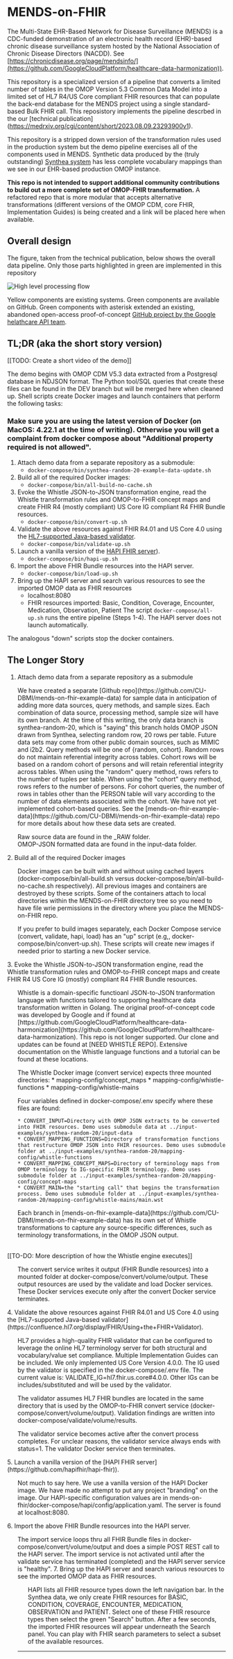 # MENDS-on-FHIR
The Multi-State EHR-Based Network for Disease Surveillance (MENDS) is a CDC-funded demonstration of an electronic health record (EHR)-based chronic disease surveillance system hosted by the National Association of Chronic Disease Directors (NACDD). See [https://chronicdisease.org/page/mendsinfo/](https://github.com/GoogleCloudPlatform/healthcare-data-harmonization)).

This repository is a specialized version of a pipeline that converts a limited number of tables in the OMOP Version 5.3 Common Data Model into a limited set of HL7 R4/US Core compliant FHIR resources that can populate the back-end database for the MENDS project using a single standard-based Bulk FHIR call. This reposistory implements the pipeline descrbed in the our [technical publication] (https://medrxiv.org/cgi/content/short/2023.08.09.23293900v1). 

This repository is a stripped down version of the transformation rules used in the production system but the demo pipeline exercises all of the components used in MENDS. Synthetic data produced by the (truly outstanding) [Synthea system](https://synthea.mitre.org) has less complete vocabulary mappings than we see in our EHR-based production OMOP instance.

**This repo is not intended to support additional community contributions to build out a more complete set of OMOP-FHIR transformation.** A refactored repo that is more modular that accepts alternative transformations (different versions of the OMOP CDM, core FHIR, Implementation Guides) is being created and a link will be placed here when available.

## Overall design

The figure, taken from the technical publication, below shows the overall data pipeline. Only those parts highlighted in green are implemented in this repository

![High level processing flow](/assets/images/dataflow.png)

Yellow components are existing systems. Green components are available on GitHub. Green components with asterisk extended an existing, abandoned open-access proof-of-concept [GitHub project by the Google helathcare API team](https://github.com/GoogleCloudPlatform/healthcare-data-harmonization).

## TL;DR (aka the short story version)

[[TODO: Create a short video of the demo]]

The demo begins with OMOP CDM V5.3 data extracted from a Postgresql database in NDJSON format. The Python tool/SQL queries that create these files can be found in the DEV branch but will be merged here when cleaned up. Shell scripts create Docker images and launch containers that perform the following tasks:

### Make sure you are using the latest version of Docker (on MacOS: 4.22.1 at the time of writing). Otherwise you will get a complaint from docker compose about "Additional property required is not allowed".

1. Attach demo data from a separate repository as a submodule:
    * `docker-compose/bin/synthea-random-20-example-data-update.sh`
2. Build all of the required Docker images:
    * `docker-compose/bin/all-build-no-cache.sh`
3. Evoke the Whistle JSON-to-JSON transformation engine, read the Whistle transformation rules and OMOP-to-FHIR concept maps and create FHIR R4 (mostly compliant) US Core IG compliant R4  FHIR Bundle resources.
    * `docker-compose/bin/convert-up.sh`
4. Validate the above resources against FHIR R4.01 and US Core 4.0 using the [HL7-supported Java-based validator](https://confluence.hl7.org/display/FHIR/Using+the+FHIR+Validator).
    * `docker-compose/bin/validate-up.sh`
5. Launch a vanilla version of the [HAPI FHIR server](https://github.com/hapifhir/hapi-fhir)).
    * `docker-compose/bin/hapi-up.sh`
6. Import the above FHIR Bundle resources into the HAPI server.
    * `docker-compose/bin/load-up.sh`
7. Bring up the HAPI server and search various resources to see the imported OMOP data as FHIR resources
    * localhost:8080
    * FHIR resources imported: Basic, Condition, Coverage, Encounter, Medication, Observation, Patient
The script `docker-compose/all-up.sh` runs the entire pipeline (Steps 1-4). The HAPI server does not launch automatically.

The analogous "down" scripts stop the docker containers.

## The Longer Story
1. Attach demo data from a separate repository as a submodule
<ul>We have created a separate [Github repo](https://github.com/CU-DBMI/mends-on-fhir-example-data) for sample data in anticipation of adding more data sources, query methods, and sample sizes. Each combination of data source, processing method, sample size will have its own branch. At the time of this writing, the only data branch is synthea-random-20, which is "saying" this branch holds OMOP JSON drawn from Synthea, selecting random row, 20 rows per table. Future data sets may come from other public domain sources, such as MIMIC and i2b2. Query methods will be one of {random, cohort}. Random rows do not maintain referential integrity across tables. Cohort rows will be based on a random cohort of persons and will retain referential integrity across tables. When using the "random" query method, rows refers to the number of tuples per table. When using the "cohort" query method, rows refers to the number of persons. For cohort queries, the number of rows in tables other than the PERSON table will vary according to the number of data elements associated with the cohort. We have not yet implemented cohort-based queries. See the [mends-on-fhir-example-data](https://github.com/CU-DBMI/mends-on-fhir-example-data) repo for more details about how these data sets are created.
</ul>
<ul>
Raw source data are found in the _RAW folder. <br>
OMOP-JSON formatted data are found in the input-data folder.
</ul>
2. Build all of the required Docker images
<ul>
Docker images can be built with and without using cached layers (docker-compose/bin/all-build.sh versus docker-compose/bin/all-build-no-cache.sh respectively). All previous images and containers are destroyed by these scripts. Some of the containers attach to local directories within the MENDS-on-FHIR directory tree so you need to have file wrie permissions in the directory where you place the MENDS-on-FHIR repo.
</ul>
<ul>
If you prefer to build images separately, each Docker Compose service (convert, validate, hapi, load) has an "up" script (e.g,, docker-compose/bin/convert-up.sh). These scripts will create new images if needed prior to starting a new Docker service.
</ul>
3. Evoke the Whistle JSON-to-JSON transformation engine, read the Whistle transformation rules and OMOP-to-FHIR concept maps and create FHIR R4 US Core IG (mostly) compliant R4 FHIR Bundle resources.
<ul>
Whistle is a domain-specific functioanl JSON-to-JSON tranformation language with functions tailored to supporting healthcare data transformation written in Golang. The original proof-of-concept code was developed by Google and if found at [https://github.com/GoogleCloudPlatform/healthcare-data-harmonization](https://github.com/GoogleCloudPlatform/healthcare-data-harmonization). This repo is not longer supported. Our clone and updates can be found at [NEED WHISTLE REPO]. Extensive documentation on the Whistle language functions and a tutorial can be found at these locations. 
</ul>
<ul>
The Whistle Docker image (convert service) expects three mounted directories:
    * mapping-config/concept_maps
    * mapping-config/whistle-functions
    * mapping-config/whistle-mains
</ul>
<ul>Four variables defined in docker-compose/.env specify where these files are found:

    * CONVERT_INPUT=Directory with OMOP JSON extracts to be converted into FHIR resources. Demo uses submodule data at ../input-examples/synthea-random-20/input-data
    * CONVERT_MAPPING_FUNCTIONS=Directory of transformation functions that restructure OMOP JSON into FHIR resources. Demo uses submodule folder at ../input-examples/synthea-random-20/mapping-config/whistle-functions
    * CONVERT_MAPPING_CONCEPT_MAPS=Directory of terminology maps from OMOP terminology to IG-specific FHIR terminology. Demo uses submodule folder at ../input-examples/synthea-random-20/mapping-config/concept-maps
    * CONVERT_MAIN=the "starting call" that begins the transformation process. Demo uses submodule folder at ../input-examples/synthea-random-20/mapping-config/whistle-mains/main.wst
</ul>
<ul>
Each branch in [mends-on-fhir-example-data](https://github.com/CU-DBMI/mends-on-fhir-example-data) has its own set of Whistle transformations to capture any source-specific differences, such as terminology transformations, in the OMOP JSON output.
</ul>
<br>
[[TO-DO: More description of how the Whistle engine executes]]

<br>
<ul>The convert service writes it output (FHIR Bundle resources) into a mounted folder at docker-compose/convert/volume/output. These output resources are used by the validate and load Docker services. These Docker services execute only after the convert Docker service terminates.
</ul>
4. Validate the above resources against FHIR R4.01 and US Core 4.0 using the [HL7-supported Java-based validator](https://confluence.hl7.org/display/FHIR/Using+the+FHIR+Validator).
<ul>
HL7 provides a high-quality FHIR validator that can be configured to leverage the online HL7 terminology server for both structural and vocabulary/value set compliance. Multiple Implementation Guides can be included. We only implemented US Core Version 4.0.0. The IG used by the validator is specified in the docker-compose/.env file. The current value is: VALIDATE_IG=hl7.fhir.us.core#4.0.0. Other IGs can be includes/substituted and will be used by the validator.
</ul>
<ul>
The validator assumes HL7 FHIR bundles are located in the same directory that is used by the OMOP-to-FHIR convert service (docker-compose/convert/volume/output).  Validation findings are written into docker-compose/validate/volume/results.
</ul>
<ul>
The validator service becomes active after the convert process completes. For unclear reasons, the validator service always ends with status=1. The validator Docker service then terminates.
</ul>
5. Launch a vanilla version of the [HAPI FHIR server](https://github.com/hapifhir/hapi-fhir)).
<ul>
Not much to say here. We use a vanilla version of the HAPI Docker image. We have made no attempt to put any project "branding" on the image. Our HAPI-specific configuration values are in mends-on-fhir/docker-compose/hapi/config/application.yaml. The server is found at localhost:8080.
</ul>
6. Import the above FHIR Bundle resources into the HAPI server.
<ul>
The import service loops thru all FHIR Bundle files in docker-compose/convert/volume/output and does a simple POST REST call to the HAPI server. The import service is not activated until after the validate service has terminated (completed) and the HAPI server service is "healthy". 
7. Bring up the HAPI server and search various resources to see the imported OMOP data as FHIR resources.
<ul>
HAPI lists all FHIR resource types down the left navigation bar. In the Synthea data, we only create FHIR resources for BASIC, CONDITION, COVERAGE, ENCOUNTER, MEDICATION, OBSERVATION and PATIENT. Select one of these FHIR resource types then select the green "Search" button. After a few seconds, the imported FHIR resources will appear underneath the Search panel. You can play with FHIR search parameters to select a subset of the available resources.
</ul>

---








